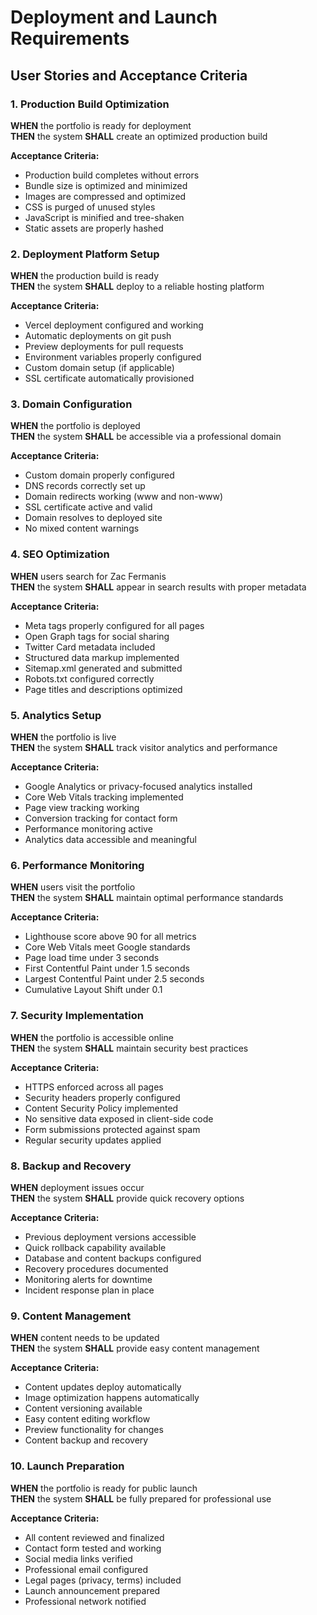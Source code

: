 # Deployment and Launch Requirements

## User Stories and Acceptance Criteria

### 1. Production Build Optimization

**WHEN** the portfolio is ready for deployment  
**THEN** the system **SHALL** create an optimized production build

**Acceptance Criteria:**

- Production build completes without errors
- Bundle size is optimized and minimized
- Images are compressed and optimized
- CSS is purged of unused styles
- JavaScript is minified and tree-shaken
- Static assets are properly hashed

### 2. Deployment Platform Setup

**WHEN** the production build is ready  
**THEN** the system **SHALL** deploy to a reliable hosting platform

**Acceptance Criteria:**

- Vercel deployment configured and working
- Automatic deployments on git push
- Preview deployments for pull requests
- Environment variables properly configured
- Custom domain setup (if applicable)
- SSL certificate automatically provisioned

### 3. Domain Configuration

**WHEN** the portfolio is deployed  
**THEN** the system **SHALL** be accessible via a professional domain

**Acceptance Criteria:**

- Custom domain properly configured
- DNS records correctly set up
- Domain redirects working (www and non-www)
- SSL certificate active and valid
- Domain resolves to deployed site
- No mixed content warnings

### 4. SEO Optimization

**WHEN** users search for Zac Fermanis  
**THEN** the system **SHALL** appear in search results with proper metadata

**Acceptance Criteria:**

- Meta tags properly configured for all pages
- Open Graph tags for social sharing
- Twitter Card metadata included
- Structured data markup implemented
- Sitemap.xml generated and submitted
- Robots.txt configured correctly
- Page titles and descriptions optimized

### 5. Analytics Setup

**WHEN** the portfolio is live  
**THEN** the system **SHALL** track visitor analytics and performance

**Acceptance Criteria:**

- Google Analytics or privacy-focused analytics installed
- Core Web Vitals tracking implemented
- Page view tracking working
- Conversion tracking for contact form
- Performance monitoring active
- Analytics data accessible and meaningful

### 6. Performance Monitoring

**WHEN** users visit the portfolio  
**THEN** the system **SHALL** maintain optimal performance standards

**Acceptance Criteria:**

- Lighthouse score above 90 for all metrics
- Core Web Vitals meet Google standards
- Page load time under 3 seconds
- First Contentful Paint under 1.5 seconds
- Largest Contentful Paint under 2.5 seconds
- Cumulative Layout Shift under 0.1

### 7. Security Implementation

**WHEN** the portfolio is accessible online  
**THEN** the system **SHALL** maintain security best practices

**Acceptance Criteria:**

- HTTPS enforced across all pages
- Security headers properly configured
- Content Security Policy implemented
- No sensitive data exposed in client-side code
- Form submissions protected against spam
- Regular security updates applied

### 8. Backup and Recovery

**WHEN** deployment issues occur  
**THEN** the system **SHALL** provide quick recovery options

**Acceptance Criteria:**

- Previous deployment versions accessible
- Quick rollback capability available
- Database and content backups configured
- Recovery procedures documented
- Monitoring alerts for downtime
- Incident response plan in place

### 9. Content Management

**WHEN** content needs to be updated  
**THEN** the system **SHALL** provide easy content management

**Acceptance Criteria:**

- Content updates deploy automatically
- Image optimization happens automatically
- Content versioning available
- Easy content editing workflow
- Preview functionality for changes
- Content backup and recovery

### 10. Launch Preparation

**WHEN** the portfolio is ready for public launch  
**THEN** the system **SHALL** be fully prepared for professional use

**Acceptance Criteria:**

- All content reviewed and finalized
- Contact form tested and working
- Social media links verified
- Professional email configured
- Legal pages (privacy, terms) included
- Launch announcement prepared
- Professional network notified
